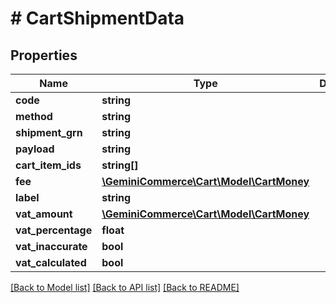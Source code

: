 # # CartShipmentData


## Properties 


Name | Type | Description | Notes
------------ | ------------- | ------------- | -------------
**code**| **string** |   | [optional]
**method**| **string** |   | [optional]
**shipment_grn**| **string** |   | [optional]
**payload**| **string** |   | [optional]
**cart_item_ids**| **string[]** |   | [optional]
**fee**| [**\GeminiCommerce\Cart\Model\CartMoney**](CartMoney.md) |   | [optional]
**label**| **string** |   | [optional]
**vat_amount**| [**\GeminiCommerce\Cart\Model\CartMoney**](CartMoney.md) |   | [optional]
**vat_percentage**| **float** |   | [optional]
**vat_inaccurate**| **bool** |   | [optional]
**vat_calculated**| **bool** |   | [optional]


[[Back to Model list]](../../README.md#models) [[Back to API list]](../../README.md#endpoints) [[Back to README]](../../README.md)

